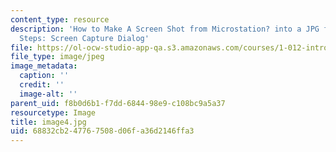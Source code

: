 ```yaml
---
content_type: resource
description: 'How to Make A Screen Shot from Microstation? into a JPG file In 4 Easy
  Steps: Screen Capture Dialog'
file: https://ol-ocw-studio-app-qa.s3.amazonaws.com/courses/1-012-introduction-to-civil-engineering-design-spring-2002/68832cb247767508d06fa36d2146ffa3_image4.jpg
file_type: image/jpeg
image_metadata:
  caption: ''
  credit: ''
  image-alt: ''
parent_uid: f8b0d6b1-f7dd-6844-98e9-c108bc9a5a37
resourcetype: Image
title: image4.jpg
uid: 68832cb2-4776-7508-d06f-a36d2146ffa3
---
```

